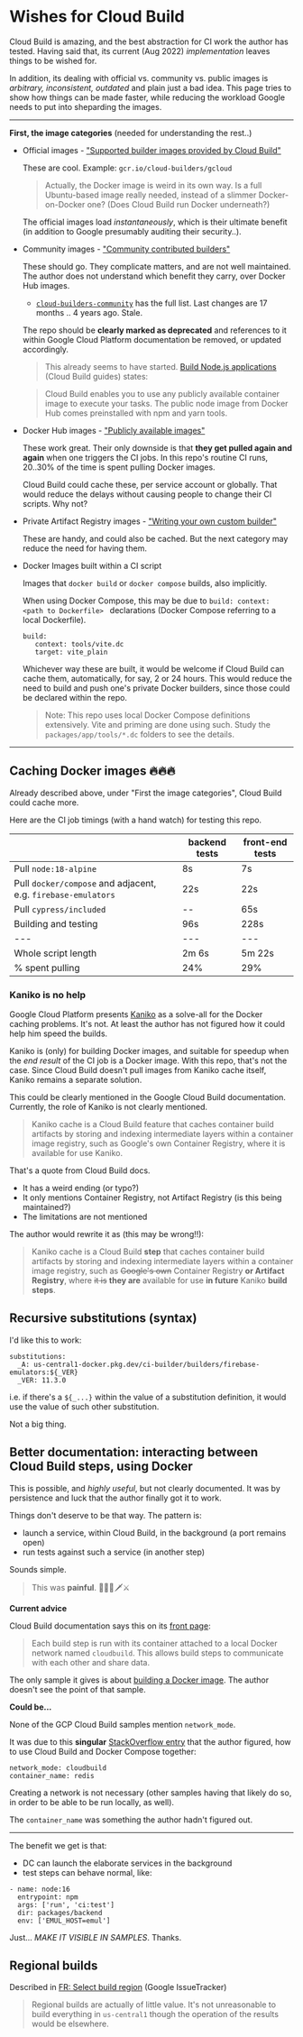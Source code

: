 # Wishes for Cloud Build

Cloud Build is amazing, and the best abstraction for CI work the author has tested. Having said that, its current (Aug 2022) *implementation* leaves things to be wished for.

In addition, its dealing with official vs. community vs. public images is *arbitrary, inconsistent, outdated* and plain just a bad idea. This page tries to show how things can be made faster, while reducing the workload Google needs to put into sheparding the images.

---

**First, the image categories** (needed for understanding the rest..)

- Official images - ["Supported builder images provided by Cloud Build"](https://cloud.google.com/build/docs/cloud-builders#supported_builder_images_provided_by)

  These are cool. Example: `gcr.io/cloud-builders/gcloud`

  >Actually, the Docker image is weird in its own way. Is a full Ubuntu-based image really needed, instead of a slimmer Docker-on-Docker one? (Does Cloud Build run Docker underneath?)

   The official images load *instantaneously*, which is their ultimate benefit (in addition to Google presumably auditing their security..).

- Community images - ["Community contributed builders"](https://cloud.google.com/build/docs/cloud-builders#community-contributed_builders)

   These should go. They complicate matters, and are not well maintained. The author does not understand which benefit they carry, over Docker Hub images.
   
   - [`cloud-builders-community`](https://github.com/GoogleCloudPlatform/cloud-builders-community) has the full list. Last changes are 17 months .. 4 years ago. Stale.

   The repo should be **clearly marked as deprecated** and references to it within Google Cloud Platform documentation be removed, or updated accordingly.

   >This already seems to have started. [Build Node.js applications](https://cloud.google.com/build/docs/building/build-nodejs) (Cloud Build guides) states:
   
   >Cloud Build enables you to use any publicly available container image to execute your tasks. The public node image from Docker Hub comes preinstalled with npm and yarn tools. 
      
- Docker Hub images - ["Publicly available images"](https://cloud.google.com/build/docs/cloud-builders#publicly_available_images)

   These work great. Their only downside is that **they get pulled again and again** when one triggers the CI jobs. In this repo's routine CI runs, 20..30% of the time is spent pulling Docker images.
   
   Cloud Build could cache these, per service account or globally. That would reduce the delays without causing people to change their CI scripts. Why not?

- Private Artifact Registry images - ["Writing your own custom builder"](https://cloud.google.com/build/docs/cloud-builders#writing_your_own_custom_builder)

   These are handy, and could also be cached. But the next category may reduce the need for having them.

- Docker Images built within a CI script

   Images that `docker build` or `docker compose` builds, also implicitly.
   
   When using Docker Compose, this may be due to `build: context: <path to Dockerfile> ` declarations (Docker Compose referring to a local Dockerfile).

   ```
   build:
      context: tools/vite.dc
      target: vite_plain
   ```

   Whichever way these are built, it would be welcome if Cloud Build can cache them, automatically, for say, 2 or 24 hours. This would reduce the need to build and push one's private Docker builders, since those could be declared within the repo.
   
   >Note: This repo uses local Docker Compose definitions extensively. Vite and priming are done using such. Study the `packages/app/tools/*.dc` folders to see the details.

---




## Caching Docker images 🔥🔥🔥

Already described above, under "First the image categories", Cloud Build could cache more.

<!-- tbd. A chart about the below (two pies)
-->

Here are the CI job timings (with a hand watch) for testing this repo.

||backend tests|front-end tests|
|---|---|---|
|Pull `node:18-alpine`|8s|7s|
|Pull `docker/compose` and adjacent, e.g. `firebase-emulators`|22s|22s|
|Pull `cypress/included`|--|65s|
|Building and testing|96s|228s|
|---|---|---|
|Whole script length|2m 6s|5m 22s|
|% spent pulling|24%|29%|

### Kaniko is no help

Google Cloud Platform presents [Kaniko](https://cloud.google.com/build/docs/optimize-builds/kaniko-cache) as a solve-all for the Docker caching problems. It's not. At least the author has not figured how it could help him speed the builds.

Kaniko is (only) for building Docker images, and suitable for speedup when the *end result* of the CI job is a Docker image. With this repo, that's not the case. Since Cloud Build doesn't pull images from Kaniko cache itself, Kaniko remains a separate solution.

This could be clearly mentioned in the Google Cloud Build documentation. Currently, the role of Kaniko is not clearly mentioned.

>Kaniko cache is a Cloud Build feature that caches container build artifacts by storing and indexing intermediate layers within a container image registry, such as Google's own Container Registry, where it is available for use Kaniko.

That's a quote from Cloud Build docs.

- It has a weird ending (or typo?)
- It only mentions Container Registry, not Artifact Registry (is this being maintained?)
- The limitations are not mentioned

The author would rewrite it as (this may be wrong!!):

>Kaniko cache is a Cloud Build **step** that caches container build artifacts by storing and indexing intermediate layers within a container image registry, such as <strike>Google's own</strike> Container Registry **or Artifact Registry**, where <strike>it is</strike> **they are** available for use **in future** Kaniko **build steps**.


## Recursive substitutions (syntax)

I'd like this to work:

```
substitutions:
  _A: us-central1-docker.pkg.dev/ci-builder/builders/firebase-emulators:${_VER}
  _VER: 11.3.0
```

i.e. if there's a `${_...}` within the value of a substitution definition, it would use the value of such other substitution.

Not a big thing.


## Better documentation: interacting between Cloud Build steps, using Docker

This is possible, and *highly useful*, but not clearly documented. It was by persistence and luck that the author finally got it to work.

Things don't deserve to be that way. The pattern is:

- launch a service, within Cloud Build, in the background (a port remains open)
- run tests against such a service (in another step)

Sounds simple.

>This was **painful**. 🥊👿👹🗡⚔️

**Current advice**

Cloud Build documentation says this on its [front page](https://cloud.google.com/build/docs/overview):

>Each build step is run with its container attached to a local Docker network named `cloudbuild`. This allows build steps to communicate with each other and share data.

The only sample it gives is about [building a Docker image](https://cloud.google.com/build/docs/build-config-file-schema#network). The author doesn't see the point of that sample.

**Could be...**

None of the GCP Cloud Build samples mention `network_mode`.

It was due to this **singular** [StackOverflow entry](https://stackoverflow.com/a/57835293/14455) that the author figured, how to use Cloud Build and Docker Compose together:

```
network_mode: cloudbuild
container_name: redis
```

Creating a network is not necessary (other samples having that likely do so, in order to be able to be run locally, as well).

The `container_name` was something the author hadn't figured out.

---

The benefit we get is that:

- DC can launch the elaborate services in the background
- test steps can behave normal, like:

```
- name: node:16
  entrypoint: npm
  args: ['run', 'ci:test']
  dir: packages/backend
  env: ['EMUL_HOST=emul']
```

Just... *MAKE IT VISIBLE IN SAMPLES*. Thanks.



## Regional builds

Described in [FR: Select build region](https://issuetracker.google.com/issues/63480105) (Google IssueTracker)

>Regional builds are actually of little value. It's not unreasonable to build everything in `us-central1` though the operation of the results would be elsewhere.
